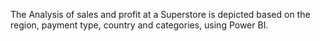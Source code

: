The Analysis of sales and profit at a Superstore is depicted based on the region, payment type, country and categories, using Power BI.
